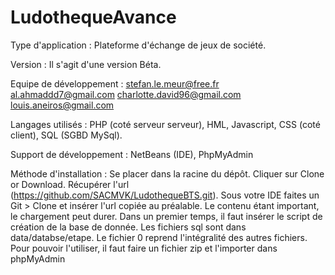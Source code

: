 # LudothequeAvance

Type d'application :
    Plateforme d'échange de jeux de société.

Version :
    Il s'agit d'une version Béta.

Equipe de développement :
    stefan.le.meur@free.fr
    al.ahmaddd7@gmail.com
    charlotte.david96@gmail.com
    louis.aneiros@gmail.com

Langages utilisés :
    PHP (coté serveur serveur),
    HML, Javascript, CSS (coté client),
    SQL (SGBD MySql).

Support de développement :
    NetBeans (IDE),
    PhpMyAdmin
    
Méthode d'installation :
    Se placer dans la racine du dépôt.
    Cliquer sur Clone or Download.
    Récupérer l'url (https://github.com/SACMVK/LudothequeBTS.git).
    Sous votre IDE faites un Git > Clone et insérer l'url copiée au préalable.
    Le contenu étant important, le chargement peut durer.
    Dans un premier temps, il faut insérer le script de création de la base de donnée.
    Les fichiers sql sont dans data/databse/etape.
    Le fichier 0 reprend l'intégralité des autres fichiers.
    Pour pouvoir l'utiliser, il faut faire un fichier zip et l'importer dans phpMyAdmin